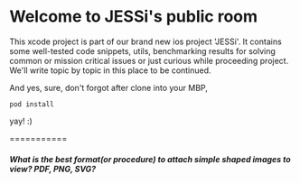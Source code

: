 # Welcome to JESSi's public room

This xcode project is part of our brand new ios project 'JESSi'.
It contains some well-tested code snippets, utils, benchmarking results for solving common or mission critical issues or just curious while proceeding project. We'll write topic by topic in this place to be continued.

And yes, sure, don't forgot after clone into your MBP,
```
pod install
```
yay! :)

===========
##### What is the best format(or procedure) to attach simple shaped images to view? PDF, PNG, SVG?

